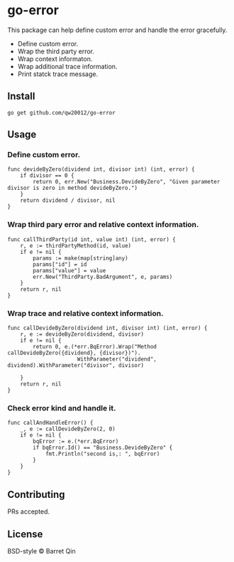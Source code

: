 # go-error

This package can help define custom error and handle the error gracefully.

- Define custom error.
- Wrap the third party error.
- Wrap context informaton.
- Wrap additional trace information.
- Print statck trace message.

## Install
```
go get github.com/qw20012/go-error
```

## Usage

### Define custom error.

```
func devideByZero(dividend int, divisor int) (int, error) {
	if divisor == 0 {
		return 0, err.New("Business.DevideByZero", "Given parameter divisor is zero in method devideByZero.")
	}
	return dividend / divisor, nil
}
```

### Wrap third pary error and relative context information.

```
func callThirdParty(id int, value int) (int, error) {
	r, e := thirdPartyMethod(id, value)
	if e != nil {
		params := make(map[string]any)
		params["id"] = id
		params["value"] = value
		err.New("ThirdParty.BadArgument", e, params)
	}
	return r, nil
}
```

### Wrap trace and relative context information.
```
func callDevideByZero(dividend int, divisor int) (int, error) {
	r, e := devideByZero(dividend, divisor)
	if e != nil {
		return 0, e.(*err.BqError).Wrap("Method callDevideByZero({dividend}, {divisor})").
		              WithParameter("dividend", dividend).WithParameter("divisor", divisor)
		 
	}
	return r, nil
}
```
### Check error kind and handle it.
```
func callAndHandleError() {
	_, e := callDevideByZero(2, 0)
	if e != nil {
		bqError := e.(*err.BqError)
		if bqError.Id() == "Business.DevideByZero" {
			fmt.Println("second is,: ", bqError)
		}
	}
}
```
## Contributing

PRs accepted.

## License

BSD-style © Barret Qin
